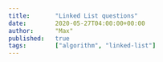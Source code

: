 ```yaml
---
title:       "Linked List questions"
date:        2020-05-27T04:00:00+00:00
author:      "Max"
published:   true
tags:        ["algorithm", "linked-list"]
---
```

